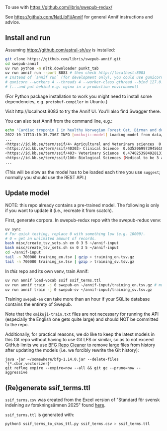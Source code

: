 To use with https://github.com/libris/swepub-redux/

See https://github.com/NatLibFi/Annif for general Annif instructions and advice.

## Install and run

Assuming https://github.com/astral-sh/uv is installed:

```bash
git clone https://github.com/libris/swepub-annif.git
cd swepub-annif
uv run python -m nltk.downloader punkt_tab
uv run annif run --port 8083 # then check http://localhost:8083
# Instead of `annif run` (for development only), you could use gunicorn, e.g.:
# gunicorn --workers 4 --threads 4 --worker-class gthread --bind 127.0.0.1:8083 "annif:create_app()"
# (...and put behind e.g. nginx in a production environment)
```

(For Python package installation to work you might need to install some dependencies, e.g. `protobuf-compiler` in Ubuntu.)

Visit http://localhost:8083 to try the Annif UI. You'll also find Swagger there.

You can also test Annif from the command line, e.g.:

```bash
echo 'Cardiac troponin I in healthy Norwegian Forest Cat, Birman and domestic shorthair cats, and in cats with hypertrophic cardiomyopathy' | annif suggest swepub-en
2022-10-11T13:10:35.736Z INFO [omikuji::model] Loading model from data/projects/swepub-en/omikuji-model...
...
<https://id.kb.se/term/ssif/4> Agricultural and Veterinary sciences  0.8900570869445801
<https://id.kb.se/term/ssif/40303> Clinical Science  0.6352069973945618
<https://id.kb.se/term/ssif/403> Veterinary Science  0.4740253984928131
<https://id.kb.se/term/ssif/106> Biological Sciences (Medical to be 3 and Agricultural to be 4) 0.17030012607574463
...
```

(This will be slow as the model has to be loaded each time you use `suggest`; normally you should use the REST API.)

## Update model

NOTE: this repo already contains a pre-trained model. The following is only if you want to update it (i.e., recreate
it from scatch).

First, generate corpora. In swepub-redux repo with the swepub-redux venv:

```bash
uv sync
# For quick testing, replace 0 with something low (e.g. 10000).
# 0 = get an unlimited amount of records.
bash misc/create_tsv_sets.sh en 0 3 5 ~/annif-input
bash misc/create_tsv_sets.sh sv 0 3 5 ~/annif-input
cd ~/annif-input
tail -n 700000 training_en.tsv | gzip > training_en.tsv.gz
tail -n 700000 training_sv.tsv | gzip > training_sv.tsv.gz
```

In _this_ repo and its own venv, train Annif:

```bash
uv run annif load-vocab ssif ssif_terms.ttl
uv run annif train -j 0 swepub-en ~/annif-input/training_en.tsv.gz # multiple (and non-gz) files also OK
uv run annif train -j 0 swepub-sv ~/annif-input/training_sv.tsv.gz
```

Training `swepub-en` can take more than an hour if your SQLite database contains
the entirety of Swepub.

Note that the `omikuji-train.txt` files are not necessary for running the API
(especially the English one gets quite large) and should NOT be committed to the repo.

Additionally, for practical reasons, we _do_ like to keep the latest models in this Git repo without having to use
Git LFS or similar, so as to not exceed GitHub limits we use [BFG Repo Cleaner](https://rtyley.github.io/bfg-repo-cleaner/)
to remove large files from history after updating the models (i.e. we forcibly rewrite the Git history):

```
java -jar ~/somewhere/bfg-1.14.0.jar --delete-files '{*.cbor,vectorizer}'
git reflog expire --expire=now --all && git gc --prune=now --aggressive
```

## (Re)generate ssif_terms.ttl
`ssif_terms.csv` was created from the Excel version of "Standard för svensk indelning av forskningsämnen 2025"
found [here](https://www.uka.se/om-oss/det-har-ar-universitetskanslersambetet/flikar/projekt-och-uppdrag/reviderad-standard-for-svensk-indelning-av-forskningsamnen).

`ssif_terms.ttl` is generated with:

```bash
python3 ssif_terms_to_skos_ttl.py ssif_terms.csv > ssif_terms.ttl
````
